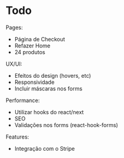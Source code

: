 # Todo

Pages:

- Página de Checkout
- Refazer Home
- 24 produtos

UX/UI:

- Efeitos do design (hovers, etc)
- Responsividade
- Incluir máscaras nos forms

Performance:

- Utilizar hooks do react/next
- SEO
- Validações nos forms (react-hook-forms)

Features:

- Integração com o Stripe
